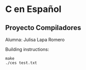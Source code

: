 # C en Español
## Proyecto Compiladores 

Alumna: Julisa Lapa Romero  

Building instructions:

```
make
./ces test.txt
```
